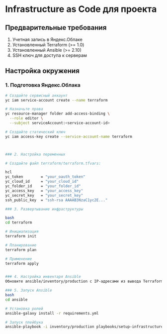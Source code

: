 # Infrastructure as Code для проекта

## Предварительные требования

1. Учетная запись в Яндекс.Облаке
2. Установленный Terraform (>= 1.0)
3. Установленный Ansible (>= 2.10)
4. SSH ключ для доступа к серверам

## Настройка окружения

### 1. Подготовка Яндекс.Облака

```bash
# Создайте сервисный аккаунт
yc iam service-account create --name terraform

# Назначьте права
yc resource-manager folder add-access-binding \
  --role editor \
  --subject serviceAccount:<service-account-id>

# Создайте статический ключ
yc iam access-key create --service-account-name terraform



### 2. Настройка переменных

# Создайте файл terraform/terraform.tfvars:

hcl
yc_token        = "your_oauth_token"
yc_cloud_id     = "your_cloud_id"
yc_folder_id    = "your_folder_id"
yc_access_key   = "your_access_key"
yc_secret_key   = "your_secret_key"
ssh_public_key  = "ssh-rsa AAAAB3NzaC1yc2E..."

### 3. Развертывание инфраструктуры

bash
cd terraform

# Инициализация
terraform init

# Планирование
terraform plan

# Применение
terraform apply


### 4. Настройка инвентаря Ansible
Обновите ansible/inventory/production с IP-адресами из вывода Terraform.

### 5. Запуск Ansible
bash
cd ansible

# Установка ролей
ansible-galaxy install -r requirements.yml

# Запуск плейбука
ansible-playbook -i inventory/production playbooks/setup-infrastructure.yml
